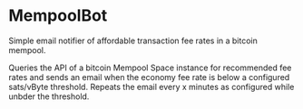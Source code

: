 # MempoolBot

Simple email notifier of affordable transaction fee rates in a bitcoin mempool.

Queries the API of a bitcoin Mempool Space instance for recommended fee rates and sends an email when the economy fee rate is below a configured sats/vByte threshold.
Repeats the email every x minutes as configured while unbder the threshold.
